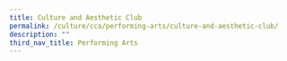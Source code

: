 ```yaml
---
title: Culture and Aesthetic Club
permalink: /culture/cca/performing-arts/culture-and-aesthetic-club/
description: ""
third_nav_title: Performing Arts
---
```

